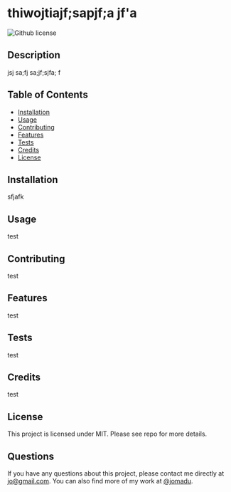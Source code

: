 
  # thiwojtiajf;sapjf;a jf'a 
  ![Github license](https://img.shields.io/badge/license-MIT-blue.svg)


  ## Description
  jsj sa;fj sa;jf;sjfa; f 


  ## Table of Contents
  - [Installation](#installation)
  - [Usage](#usage)
  - [Contributing](#contributing)
  - [Features](#features)
  - [Tests](#tests)
  - [Credits](#credits)
  - [License](#license)

  ## Installation
  sfjafk

  ## Usage
  test

  ## Contributing
  test

  ## Features
  test

  ## Tests 
  test

  ## Credits
  test

  ## License
  This project is licensed under MIT. Please see repo for more details.


  ## Questions
  If you have any questions about this project, please contact me directly at jo@gmail.com. You can also find more of my work at [@jomadu](github.com/jomadu).
